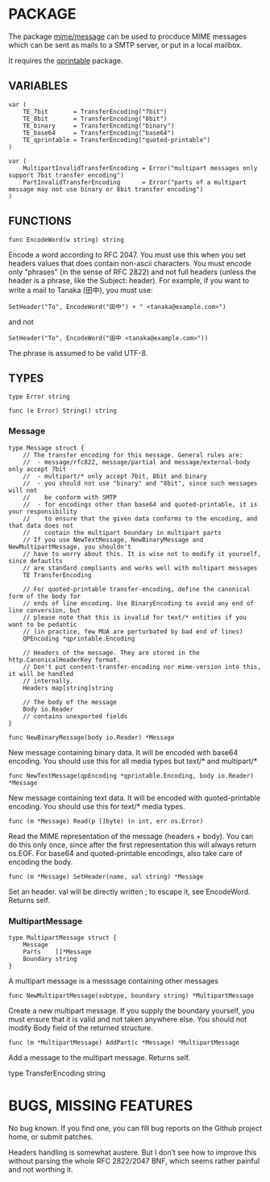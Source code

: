 # PACKAGE

The package [mime/message](http://github.com/sloonz/go-mime-message) can be used to procduce MIME messages which can be sent
as mails to a SMTP server, or put in a local mailbox.

It requires the [qprintable](http://github.com/sloonz/go-qprintable) package.

## VARIABLES

	var (
	    TE_7bit       = TransferEncoding("7bit")
	    TE_8bit       = TransferEncoding("8bit")
	    TE_binary     = TransferEncoding("binary")
	    TE_base64     = TransferEncoding("base64")
	    TE_qprintable = TransferEncoding("quoted-printable")
	)
	
	var (
	    MultipartInvalidTransferEncoding = Error("multipart messages only support 7bit transfer encoding")
	    PartInvalidTransferEncoding      = Error("parts of a multipart message may not use binary or 8bit transfer encoding")
	)


## FUNCTIONS

`func EncodeWord(w string) string`

Encode a word according to RFC 2047.
You must use this when you set headers values that does contain non-ascii characters.
You must encode only "phrases" (in the sense of RFC 2822) and not full headers (unless
the header is a phrase, like the Subject: header). For example, if you want to write a
mail to Tanaka (田中), you must use:

	SetHeader("To", EncodeWord("田中") + " <tanaka@example.com>")

and not

	SetHeader("To", EncodeWord("田中 <tanaka@example.com>"))

The phrase is assumed to be valid UTF-8.


## TYPES

	type Error string

	func (e Error) String() string

### Message

	type Message struct {
	    // The transfer encoding for this message. General rules are:
	    //  - message/rfc822, message/partial and message/external-body only accept 7bit
	    //  - multipart/* only accept 7bit, 8bit and binary
	    //  - you should not use "binary" and "8bit", since such messages will not
	    //    be conform with SMTP
	    //  - for encodings other than base64 and quoted-printable, it is your responsibility
	    //    to ensure that the given data conforms to the encoding, and that data does not
	    //    contain the multipart boundary in multipart parts
	    // If you use NewTextMessage, NewBinaryMessage and NewMultipartMessage, you shouldn't
	    // have to worry about this. It is wise not to modify it yourself, since defautlts
	    // are standard compliants and works well with multipart messages
	    TE TransferEncoding
	
	    // For quoted-printable transfer-encoding, define the canonical form of the body for
	    // ends of line encoding. Use BinaryEncoding to avoid any end of line conversion, but
	    // please note that this is invalid for text/* entities if you want to be pedantic
	    // (in practice, few MUA are perturbated by bad end of lines)
	    QPEncoding *qprintable.Encoding
	
	    // Headers of the message. They are stored in the http.CanonicalHeaderKey format.
	    // Don't put content-transfer-encoding nor mime-version into this, it will be handled
	    // internally.
	    Headers map[string]string
	
	    // The body of the message
	    Body io.Reader
	    // contains unexported fields
	}

`func NewBinaryMessage(body io.Reader) *Message`

New message containing binary data. It will be encoded with base64 encoding.
You should use this for all media types but text/\* and multipart/\*

`func NewTextMessage(qpEncoding *qprintable.Encoding, body io.Reader) *Message`

New message containing text data. It will be encoded with quoted-printable encoding.
You should use this for text/\* media types.

`func (m *Message) Read(p []byte) (n int, err os.Error)`

Read the MIME representation of the message (headers + body). You can do this
only once, since after the first representation this will always return os.EOF.
For base64 and quoted-printable encodings, also take care of encoding the body.

`func (m *Message) SetHeader(name, val string) *Message`

Set an header. val will be directly written ; to escape it, see EncodeWord.
Returns self.

### MultipartMessage

	type MultipartMessage struct {
	    Message
	    Parts    []*Message
	    Boundary string
	}

A multipart message is a messsage containing other messages

`func NewMultipartMessage(subtype, boundary string) *MultipartMessage`

Create a new multipart message. If you supply the boundary yourself, you must
ensure that it is valid and not taken anywhere else.
You should not modify Body field of the returned structure.

`func (m *MultipartMessage) AddPart(c *Message) *MultipartMessage`

Add a message to the multipart message.
Returns self.

type TransferEncoding string

# BUGS, MISSING FEATURES

No bug known. If you find one, you can fill bug reports on the Github
project home, or submit patches.

Headers handling is somewhat austere. But I don’t see how to improve
this without parsing the whole RFC 2822/2047 BNF, which seems rather
painful and not worthing it.
